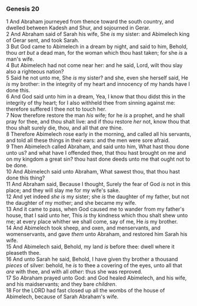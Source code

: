 ### Genesis 20

1 And Abraham journeyed from thence toward the south country, and dwelled between Kadesh and Shur, and sojourned in Gerar.  
2 And Abraham said of Sarah his wife, She *is* my sister: and Abimelech king of Gerar sent, and took Sarah.  
3 But God came to Abimelech in a dream by night, and said to him, Behold, thou *art but* a dead man, for the woman which thou hast taken; for she *is* a man's wife.  
4 But Abimelech had not come near her: and he said, Lord, wilt thou slay also a righteous nation?  
5 Said he not unto me, She *is* my sister? and she, even she herself said, He *is* my brother: in the integrity of my heart and innocency of my hands have I done this.  
6 And God said unto him in a dream, Yea, I know that thou didst this in the integrity of thy heart; for I also withheld thee from sinning against me: therefore suffered I thee not to touch her.  
7 Now therefore restore the man *his* wife; for he *is* a prophet, and he shall pray for thee, and thou shalt live: and if thou restore *her* not, know thou that thou shalt surely die, thou, and all that *are* thine.  
8 Therefore Abimelech rose early in the morning, and called all his servants, and told all these things in their ears: and the men were sore afraid.  
9 Then Abimelech called Abraham, and said unto him, What hast thou done unto us? and what have I offended thee, that thou hast brought on me and on my kingdom a great sin? thou hast done deeds unto me that ought not to be done.  
10 And Abimelech said unto Abraham, What sawest thou, that thou hast done this thing?  
11 And Abraham said, Because I thought, Surely the fear of God *is* not in this place; and they will slay me for my wife's sake.  
12 And yet indeed *she is* my sister; she *is* the daughter of my father, but not the daughter of my mother; and she became my wife.  
13 And it came to pass, when God caused me to wander from my father's house, that I said unto her, This *is* thy kindness which thou shalt shew unto me; at every place whither we shall come, say of me, He *is* my brother.  
14 And Abimelech took sheep, and oxen, and menservants, and womenservants, and gave *them* unto Abraham, and restored him Sarah his wife.  
15 And Abimelech said, Behold, my land *is* before thee: dwell where it pleaseth thee.  
16 And unto Sarah he said, Behold, I have given thy brother a thousand *pieces* of silver: behold, he *is* to thee a covering of the eyes, unto all that *are* with thee, and with all *other*: thus she was reproved.  
17 So Abraham prayed unto God: and God healed Abimelech, and his wife, and his maidservants; and they bare *children*.  
18 For the LORD had fast closed up all the wombs of the house of Abimelech, because of Sarah Abraham's wife.  
